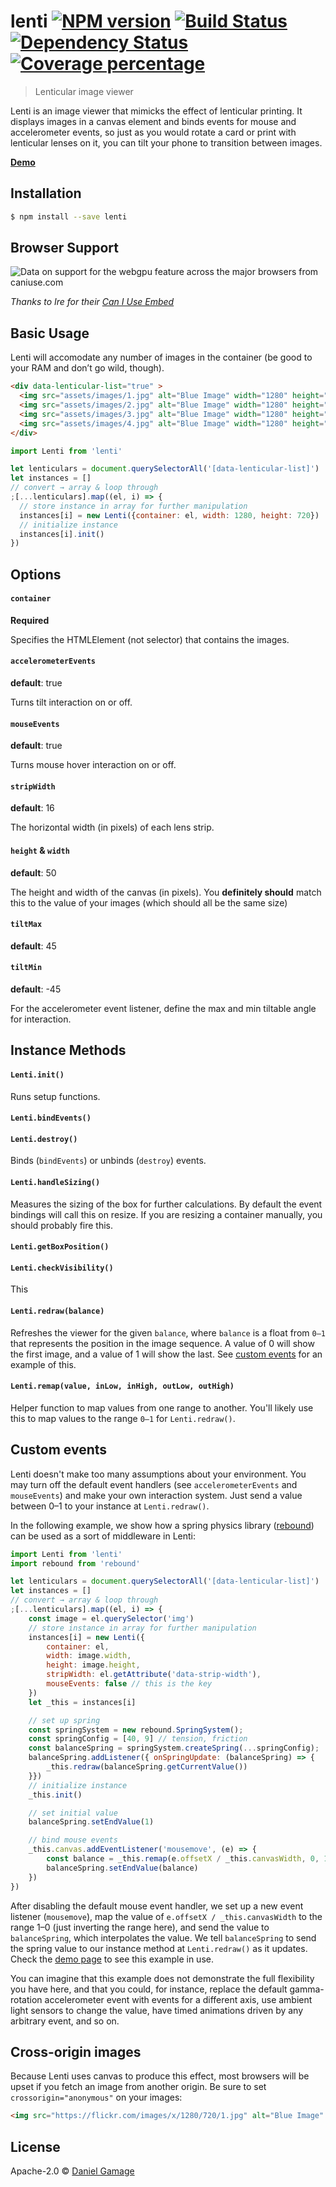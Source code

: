 # lenti [![NPM version][npm-image]][npm-url] [![Build Status][travis-image]][travis-url] [![Dependency Status][daviddm-image]][daviddm-url] [![Coverage percentage][coveralls-image]][coveralls-url]
> Lenticular image viewer

Lenti is an image viewer that mimicks the effect of lenticular printing. It displays images in a canvas element and binds events for mouse and accelerometer events, so just as you would rotate a card or print with lenticular lenses on it, you can tilt your phone to transition between images.

**[Demo][demo-page]**

## Installation

```sh
$ npm install --save lenti
```

## Browser Support

<picture>
<source type="image/webp" srcset="https://caniuse.bitsofco.de/image/webgpu.webp">
<source type="image/png" srcset="https://caniuse.bitsofco.de/image/webgpu.png">
<img src="https://caniuse.bitsofco.de/image/webgpu.jpg" alt="Data on support for the webgpu feature across the major browsers from caniuse.com">
</picture>

_Thanks to Ire for their [Can I Use Embed](https://caniuse.bitsofco.de/#how-to-use)_

## Basic Usage

Lenti will accomodate any number of images in the container (be good to your RAM and don’t go wild, though).

```html
<div data-lenticular-list="true" >
  <img src="assets/images/1.jpg" alt="Blue Image" width="1280" height="720" />
  <img src="assets/images/2.jpg" alt="Blue Image" width="1280" height="720" />
  <img src="assets/images/3.jpg" alt="Blue Image" width="1280" height="720" />
  <img src="assets/images/4.jpg" alt="Blue Image" width="1280" height="720" />
</div>
```

```js
import Lenti from 'lenti'

let lenticulars = document.querySelectorAll('[data-lenticular-list]')
let instances = []
// convert → array & loop through
;[...lenticulars].map((el, i) => {
  // store instance in array for further manipulation
  instances[i] = new Lenti({container: el, width: 1280, height: 720})
  // initialize instance
  instances[i].init()
})
```

## Options

#### `container`
**Required**

Specifies the HTMLElement (not selector) that contains the images.

#### `accelerometerEvents`
**default**: true

Turns tilt interaction on or off.

#### `mouseEvents`
**default**: true

Turns mouse hover interaction on or off.

#### `stripWidth`
**default**: 16

The horizontal width (in pixels) of each lens strip.

#### `height` & `width`
**default**: 50

The height and width of the canvas (in pixels). You **definitely should** match this to the value of your images (which should all be the same size)

#### `tiltMax`
**default**: 45
#### `tiltMin`
**default**: -45

For the accelerometer event listener, define the max and min tiltable angle for interaction.

## Instance Methods
#### `Lenti.init()`
Runs setup functions.
#### `Lenti.bindEvents()`
#### `Lenti.destroy()`
Binds (`bindEvents`) or unbinds (`destroy`) events.
#### `Lenti.handleSizing()`
Measures the sizing of the box for further calculations. By default the event bindings will call this on resize. If you are resizing a container manually, you should probably fire this.
#### `Lenti.getBoxPosition()`
#### `Lenti.checkVisibility()`
This
#### `Lenti.redraw(balance)`
Refreshes the viewer for the given `balance`, where `balance` is a float from `0–1` that represents the position in the image sequence. A value of 0 will show the first image, and a value of 1 will show the last. See [custom events](#custom-events) for an example of this.
#### `Lenti.remap(value, inLow, inHigh, outLow, outHigh)`
Helper function to map values from one range to another. You'll likely use this to map values to the range `0–1` for `Lenti.redraw()`.


## Custom events
Lenti doesn't make too many assumptions about your environment. You may turn off the default event handlers (see `accelerometerEvents` and `mouseEvents`) and make your own interaction system. Just send a value between 0–1 to your instance at `Lenti.redraw()`.

In the following example, we show how a spring physics library ([rebound](https://github.com/facebook/rebound-js)) can be used as a sort of middleware in Lenti:

```js
import Lenti from 'lenti'
import rebound from 'rebound'

let lenticulars = document.querySelectorAll('[data-lenticular-list]')
let instances = []
// convert → array & loop through
;[...lenticulars].map((el, i) => {
	const image = el.querySelector('img')
	// store instance in array for further manipulation
	instances[i] = new Lenti({
		container: el,
		width: image.width,
		height: image.height,
		stripWidth: el.getAttribute('data-strip-width'),
		mouseEvents: false // this is the key
	})
	let _this = instances[i]

	// set up spring
	const springSystem = new rebound.SpringSystem();
	const springConfig = [40, 9] // tension, friction
	const balanceSpring = springSystem.createSpring(...springConfig);
	balanceSpring.addListener({ onSpringUpdate: (balanceSpring) => {
		_this.redraw(balanceSpring.getCurrentValue())
	}})
	// initialize instance
	_this.init()

	// set initial value
	balanceSpring.setEndValue(1)

	// bind mouse events
	_this.canvas.addEventListener('mousemove', (e) => {
		const balance = _this.remap(e.offsetX / _this.canvasWidth, 0, 1, 1, 0)
		balanceSpring.setEndValue(balance)
	})
})
```
After disabling the default mouse event handler, we set up a new event listener (`mousemove`), map the value of `e.offsetX / _this.canvasWidth` to the range 1–0 (just inverting the range here), and send the value to `balanceSpring`, which interpolates the value. We tell `balanceSpring` to send the spring value to our instance method at `Lenti.redraw()` as it updates. Check the [demo page][demo-page] to see this example in use.

You can imagine that this example does not demonstrate the full flexibility you have here, and that you could, for instance, replace the default gamma-rotation accelerometer event with events for a different axis, use ambient light sensors to change the value, have timed animations driven by any arbitrary event, and so on.

## Cross-origin images
Because Lenti uses canvas to produce this effect, most browsers will be upset if you fetch an image from another origin. Be sure to set `crossorigin="anonymous"`  on your images:

```html
<img src="https://flickr.com/images/x/1280/720/1.jpg" alt="Blue Image" crossorigin="anonymous" width="1280" height="720" />
```

## License

Apache-2.0 © [Daniel Gamage](https://danielgamage.com)


[npm-image]: https://badge.fury.io/js/lenti.svg
[npm-url]: https://npmjs.org/package/lenti
[travis-image]: https://travis-ci.org/danielgamage/lenti.svg?branch=master
[travis-url]: https://travis-ci.org/danielgamage/lenti
[daviddm-image]: https://david-dm.org/danielgamage/lenti.svg?theme=shields.io
[daviddm-url]: https://david-dm.org/danielgamage/lenti
[coveralls-image]: https://coveralls.io/repos/danielgamage/lenti/badge.svg
[coveralls-url]: https://coveralls.io/r/danielgamage/lenti
[demo-page]: https://danielgamage.github.io/lenti/
